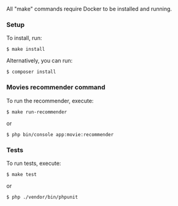 All "make" commands require Docker to be installed and running.

### Setup
To install, run: 

`$ make install`

Alternatively, you can run: 

`$ composer install`

### Movies recommender command
To run the recommender, execute:

`$ make run-recommender`

or

`$ php bin/console app:movie:recommender`

### Tests
To run tests, execute:

`$ make test`

or

`$ php ./vendor/bin/phpunit`
